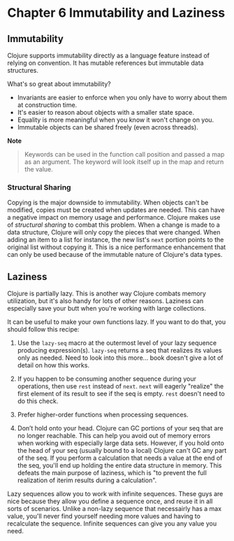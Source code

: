Chapter 6 Immutability and Laziness
===================================

Immutability
-----------------------------------

Clojure supports immutability directly as a language feature instead of relying on convention. It has mutable references but immutable data structures.

What's so great about immutability?

* Invariants are easier to enforce when you only have to worry about them at construction time.
* It's easier to reason about objects with a smaller state space.
* Equality is more meaningful when you know it won't change on you.
* Immutable objects can be shared freely (even across threads).

**Note**
> Keywords can be used in the function call position and passed a map as an argument. The keyword will look itself up in the map and return the value.

### Structural Sharing

Copying is the major downside to immutability. When objects can't be modified, copies must be created when updates are needed. This can have a negative impact on memory usage and performance. Clojure makes use of *structural sharing* to combat this problem. When a change is made to a data structure, Clojure will only copy the pieces that were changed. When adding an item to a list for instance, the new list's `next` portion points to the original list without copying it. This is a nice performance enhancement that can only be used because of the immutable nature of Clojure's data types.


Laziness
-----------------------------------

Clojure is partially lazy. This is another way Clojure combats memory utilization, but it's also handy for lots of other reasons. Laziness can especially save your butt when you're working with large collections.

It can be useful to make your own functions lazy. If you want to do that, you should follow this recipe:

1. Use the `lazy-seq` macro at the outermost level of your lazy sequence producing expression(s). `lazy-seq` returns a seq that realizes its values only as needed. Need to look into this more... book doesn't give a lot of detail on how this works.

2. If you happen to be consuming another sequence during your operations, then use `rest` instead of `next`. `next` will eagerly "realize" the first element of its result to see if the seq is empty. `rest` doesn't need to do this check.

3. Prefer higher-order functions when processing sequences.

4. Don’t hold onto your head. Clojure can GC portions of your seq that are no longer reachable. This can help you avoid out of memory errors when working with especially large data sets. However, if you hold onto the head of your seq (usually bound to a local) Clojure can't GC any part of the seq. If you perform a calculation that needs a value at the end of the seq, you'll end up holding the entire data structure in memory. This defeats the main purpose of laziness, which is "to prevent the full realization of iterim results during a calculation".


Lazy sequences allow you to work with infinite sequences. These guys are nice because they allow you define a sequence once, and reuse it in all sorts of scenarios. Unlike a non-lazy sequence that necessairly has a max value, you'll never find yourself needing more values and having to recalculate the sequence. Infinite sequences can give you any value you need.